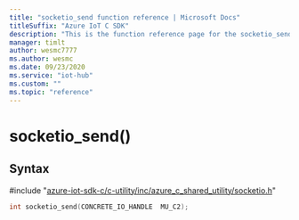 ```yaml
---                             
title: "socketio_send function reference | Microsoft Docs" 
titleSuffix: "Azure IoT C SDK"            
description: "This is the function reference page for the socketio_send() function in the Azure IoT C SDK. This SDK is used with Azure IoT Hub and Azure IoT Hub Device Provisioning Service"            
manager: timlt                 
author: wesmc7777              
ms.author: wesmc               
ms.date: 09/23/2020                    
ms.service: "iot-hub"             
ms.custom: ""                
ms.topic: "reference"        
---                            
```


# socketio_send()

## Syntax

\#include "[azure-iot-sdk-c/c-utility/inc/azure_c_shared_utility/socketio.h](../socketio-h.md)"  
```C
int socketio_send(CONCRETE_IO_HANDLE  MU_C2);
```

